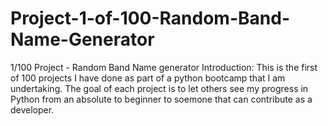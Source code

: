 # Project-1-of-100-Random-Band-Name-Generator
1/100 Project - Random Band Name generator
Introduction: This is the first of 100 projects I have done as part of a python bootcamp that I am undertaking. The goal of each project is to let others see my progress in Python from an absolute to beginner to soemone that can contribute as a developer.
